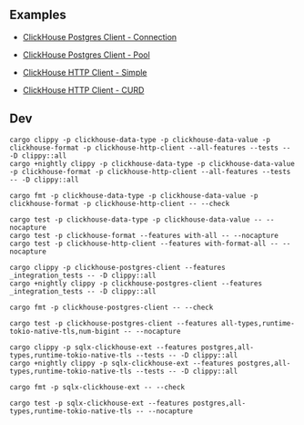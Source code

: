 ## Examples

* [ClickHouse Postgres Client - Connection](demos/postgres_client/src/conn.rs)
* [ClickHouse Postgres Client - Pool](demos/postgres_client/src/pool.rs)

* [ClickHouse HTTP Client - Simple](demos/http_client/src/main.rs)
* [ClickHouse HTTP Client - CURD](clickhouse-http-client/tests/integration_tests/curd.rs)

## Dev

```
cargo clippy -p clickhouse-data-type -p clickhouse-data-value -p clickhouse-format -p clickhouse-http-client --all-features --tests -- -D clippy::all
cargo +nightly clippy -p clickhouse-data-type -p clickhouse-data-value -p clickhouse-format -p clickhouse-http-client --all-features --tests -- -D clippy::all

cargo fmt -p clickhouse-data-type -p clickhouse-data-value -p clickhouse-format -p clickhouse-http-client -- --check

cargo test -p clickhouse-data-type -p clickhouse-data-value -- --nocapture
cargo test -p clickhouse-format --features with-all -- --nocapture
cargo test -p clickhouse-http-client --features with-format-all -- --nocapture
```

```
cargo clippy -p clickhouse-postgres-client --features _integration_tests -- -D clippy::all
cargo +nightly clippy -p clickhouse-postgres-client --features _integration_tests -- -D clippy::all

cargo fmt -p clickhouse-postgres-client -- --check

cargo test -p clickhouse-postgres-client --features all-types,runtime-tokio-native-tls,num-bigint -- --nocapture
```

```
cargo clippy -p sqlx-clickhouse-ext --features postgres,all-types,runtime-tokio-native-tls --tests -- -D clippy::all
cargo +nightly clippy -p sqlx-clickhouse-ext --features postgres,all-types,runtime-tokio-native-tls --tests -- -D clippy::all

cargo fmt -p sqlx-clickhouse-ext -- --check

cargo test -p sqlx-clickhouse-ext --features postgres,all-types,runtime-tokio-native-tls -- --nocapture
```
